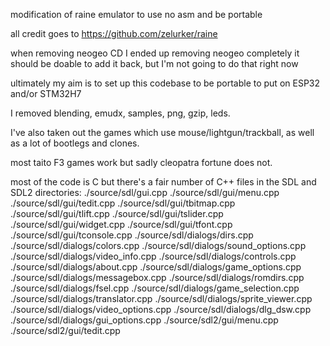 modification of raine emulator to use no asm and be portable

all credit goes to https://github.com/zelurker/raine

when removing neogeo CD I ended up removing neogeo completely
it should be doable to add it back, but I'm not going to do that right now

ultimately my aim is to set up this codebase to be portable to put on ESP32 and/or STM32H7

I removed blending, emudx, samples, png, gzip, leds.

I've also taken out the games which use mouse/lightgun/trackball, as well as a lot of bootlegs and clones.

most taito F3 games work but sadly cleopatra fortune does not.

most of the code is C but there's a fair number of C++ files in the SDL and SDL2 directories:
./source/sdl/gui.cpp
./source/sdl/gui/menu.cpp
./source/sdl/gui/tedit.cpp
./source/sdl/gui/tbitmap.cpp
./source/sdl/gui/tlift.cpp
./source/sdl/gui/tslider.cpp
./source/sdl/gui/widget.cpp
./source/sdl/gui/tfont.cpp
./source/sdl/gui/tconsole.cpp
./source/sdl/dialogs/dirs.cpp
./source/sdl/dialogs/colors.cpp
./source/sdl/dialogs/sound_options.cpp
./source/sdl/dialogs/video_info.cpp
./source/sdl/dialogs/controls.cpp
./source/sdl/dialogs/about.cpp
./source/sdl/dialogs/game_options.cpp
./source/sdl/dialogs/messagebox.cpp
./source/sdl/dialogs/romdirs.cpp
./source/sdl/dialogs/fsel.cpp
./source/sdl/dialogs/game_selection.cpp
./source/sdl/dialogs/translator.cpp
./source/sdl/dialogs/sprite_viewer.cpp
./source/sdl/dialogs/video_options.cpp
./source/sdl/dialogs/dlg_dsw.cpp
./source/sdl/dialogs/gui_options.cpp
./source/sdl2/gui/menu.cpp
./source/sdl2/gui/tedit.cpp
